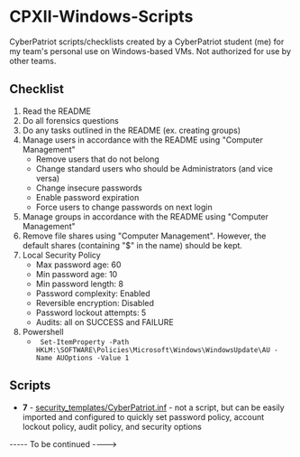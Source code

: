 # CPXII-Windows-Scripts
CyberPatriot scripts/checklists created by a CyberPatriot student (me) for my team's personal use on Windows-based VMs. Not authorized for use by other teams.

## Checklist
1. Read the README
2. Do all forensics questions
3. Do any tasks outlined in the README (ex. creating groups)
4. Manage users in accordance with the README using "Computer Management"
	* Remove users that do not belong
	* Change standard users who should be Administrators (and vice versa)
	* Change insecure passwords
	* Enable password expiration
	* Force users to change passwords on next login
5. Manage groups in accordance with the README using "Computer Management"
6. Remove file shares using "Computer Management". However, the default shares (containing "$" in the name) should be kept.
7. Local Security Policy
	* Max password age: 60
	* Min password age: 10
	* Min password length: 8
	* Password complexity: Enabled
	* Reversible encryption: Disabled
	* Password lockout attempts: 5
	* Audits: all on SUCCESS and FAILURE
8. Powershell
	* `
Set-ItemProperty -Path HKLM:\SOFTWARE\Policies\Microsoft\Windows\WindowsUpdate\AU -Name AUOptions -Value 1`

## Scripts
* **7** - [security_templates/CyberPatriot.inf](security_templates/CyberPatriot.inf) - not a script, but can be easily imported and configured to quickly set password policy, account lockout policy, audit policy, and security options 

----- To be continued ---->
